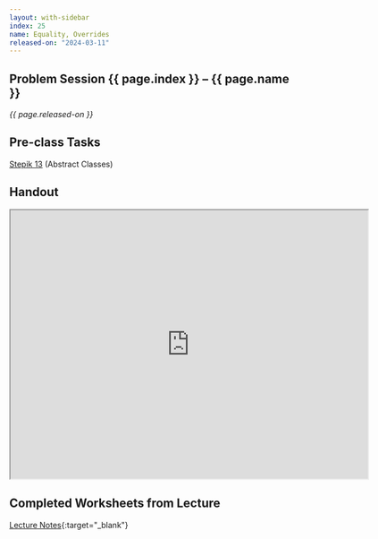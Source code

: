 ```yaml
---
layout: with-sidebar
index: 25
name: Equality, Overrides
released-on: "2024-03-11"
---
```


## Problem Session {{ page.index }} – {{ page.name }}

_{{ page.released-on }}_

## Pre-class Tasks

[Stepik 13](https://stepik.org/lesson/575460/step/1?unit=570041) (Abstract Classes)

## Handout

<iframe src="https://drive.google.com/file/d/1d247qLIdhJekDeUFWUq6ON4X2xSYQGAQ/preview" width="640" height="480" allow="autoplay"></iframe>

## Completed Worksheets from Lecture

[Lecture Notes](https://drive.google.com/drive/folders/1vreM7a1gOYRYWmQAGps1sa7lp5cdYZfK?usp=sharing){:target="_blank"}
